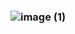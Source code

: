 ### ![image (1)](https://user-images.githubusercontent.com/92393769/189714256-4dffd266-f680-4b3f-8e59-43668aa1e964.png)


<!--
**jonipaisanos/jonipaisanos** is a ✨ _special_ ✨ repository because its `README.md` (this file) appears on your GitHub profile.

Here are some ideas to get you started:

- 🔭 I’m currently working on ...
- 🌱 I’m currently learning ...
- 👯 I’m looking to collaborate on ...
- 🤔 I’m looking for help with ...
- 💬 Ask me about ...
- 📫 How to reach me: ...
- 😄 Pronouns: ...
- ⚡ Fun fact: ...
-->
